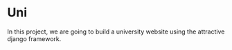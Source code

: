 # Uni

In this project, we are going to build a university website using the attractive django framework.
